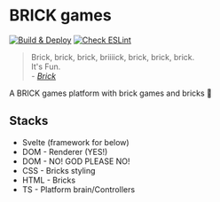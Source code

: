 # BRICK games

[![Build & Deploy](https://github.com/ducng99/brick-games/actions/workflows/deploy.yml/badge.svg)](https://github.com/ducng99/brick-games/actions/workflows/deploy.yml)
[![Check ESLint](https://github.com/ducng99/brick-games/actions/workflows/lint.yml/badge.svg)](https://github.com/ducng99/brick-games/actions/workflows/lint.yml)

> Brick, brick, brick, briiiick, brick, brick, brick.  
It's Fun.  
*- [Brick](https://phineasandferb.fandom.com/wiki/Brick_(song))*

A BRICK games platform with brick games and bricks 🧱

## Stacks

- Svelte (framework for below)
- DOM - Renderer (YES!)
- DOM - NO! GOD PLEASE NO!
- CSS - Bricks styling
- HTML - Bricks
- TS - Platform brain/Controllers
